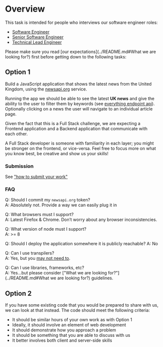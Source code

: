 # Overview
This task is intended for people who interviews our software engineer roles:
 - [Software Engineer](https://condenastuk.avature.net/careers/JobDetail/Software-Engineer/1667)
 - [Senior Software Engineer](https://condenastuk.avature.net/careers/JobDetail/Senior-Software-Engineer/1412) 
 - [Technical Lead Engineer](https://condenastuk.avature.net/careers/JobDetail/Technical-Lead-Software-Engineer/1468) 

Please make sure you read [our expectations](../README.md#What we are looking for?) first before getting down to the following tasks:  

## Option 1

Build a JavaScript application that shows the latest news from the United Kingdom, using the [newsapi.org](https://newsapi.org) service.

Running the app we should be able to see the latest **UK news** and give the ability to the user to filter them by keywords (see [everything endpoint api](https://newsapi.org/docs/endpoints/everything)). Optionally clicking on a news the user will navigate to an individual article page.

Given the fact that this is a Full Stack challenge, we are expecting a Frontend application and a Backend application that communicate with each other.

A Full Stack developer is someone with familiarity in each layer; you might be stronger on the frontend, or vice-versa. Feel free to focus more on what you know best, be creative and show us your skills!

### Submission
See ["how to submit your work"](../README.md#how-to-submit-code)

### FAQ

Q: Should I commit my `newsapi.org` token?  
A: Absolutely not. Provide a way we can easily plug it in

Q: What browsers must I support?  
A: Latest Firefox & Chrome. Don’t worry about any browser inconsistencies.

Q: What version of node must I support?  
A: >= 8

Q: Should I deploy the application somewhere it is publicly reachable?
A: No

Q: Can I use transpilers?  
A: Yes, but you [may not need to](http://kangax.github.io/compat-table/es6/).

Q: Can I use libraries, frameworks, etc?  
A: Yes...but please consider ["What we are looking for?"](../README.md#What we are looking for?) guidelines.

## Option 2

If you have some existing code that you would be prepared to share with us, we can look at that instead. The code should meet the following criteria:

* It should be similar hours of your own work as with Option 1
* Ideally, it should involve an element of web development
* It should demonstrate how you approach a problem
* It should be something that you are able to discuss with us
* It better involves both client and server-side skills 
